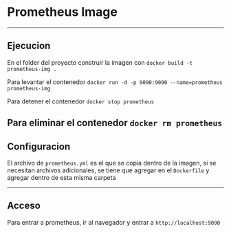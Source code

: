 # Prometheus Image

---

## Ejecucion
En el folder del proyecto construir la imagen con `docker build -t prometheus-img .`

Para levantar el contenedor `docker run -d -p 9090:9090 --name=prometheus prometheus-img`

Para detener el contenedor `docker stop prometheus`

Para eliminar el contenedor `docker rm prometheus`
---
## Configuracion

El archivo de `prometheus.yml` es el que se copia dentro de la imagen, si se necesitan archivos
adicionales, se tiene que agregar en el `Dockerfile` y agregar dentro de esta misma carpeta

---
## Acceso

Para entrar a prometheus, ir al navegador y entrar a `http://localhost:9090`
